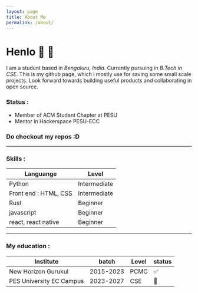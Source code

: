 ```yaml
---
layout: page
title: About Me
permalink: /about/
---
```



# Henlo 👋 🦀 

I am a student based in _Bengaluru, India_. Currently pursuing in _B.Tech in CSE_. This is my github page, which i mostly use for saving some small scale projects. Look forward towards building useful products and collaborating in open source.

### Status : 
 - Member of ACM Student Chapter at PESU
 - Mentor in Hackerspace PESU-ECC

### Do checkout my repos :D

---
### Skills :

|Languange|Level|
|---|---|
|Python|Intermediate|
|Front end : HTML, CSS|Intermediate|
|Rust|Beginner|
|javascript|Beginner|
|react, react native|Beginner|

---

### My education :

|Institute|batch|Level|status|
|--|--|--|--|
|New Horizon Gurukul|2015-2023|PCMC|✅|
|PES University EC Campus|2023-2027|CSE|👋|


[jekyll-organization]: https://github.com/jekyll
